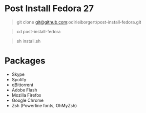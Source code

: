 
# Post Install Fedora 27

> git clone git@github.com:odirleiborgert/post-install-fedora.git

> cd post-install-fedora

> sh install.sh


# Packages

- Skype
- Spotify
- qBittorrent
- Adobe Flash
- Mozilla Firefox
- Google Chrome
- Zsh (Powerline fonts, OhMyZsh)